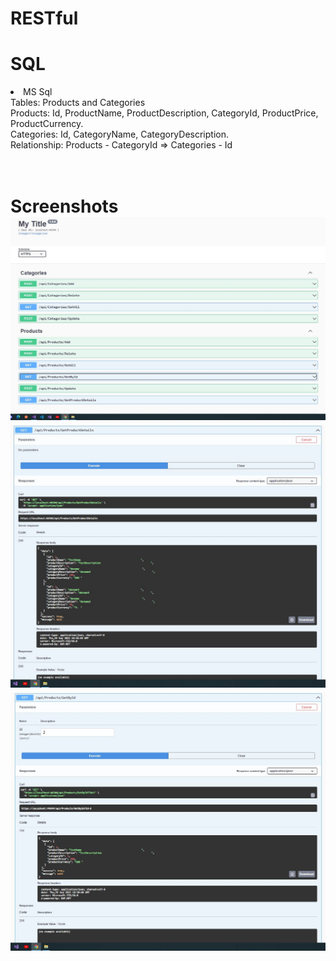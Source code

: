 # RESTful

# SQL
<li> MS Sql </li>
Tables: Products and Categories <br> 
Products: Id, ProductName, ProductDescription, CategoryId, ProductPrice, ProductCurrency. <br>
Categories: Id, CategoryName, CategoryDescription. <br>
Relationship: Products - CategoryId => Categories - Id <br>
<br>
<br>
<h1>Screenshots
  <img src="https://github.com/ahmtgckl/RESTful/blob/master/Screenshot/1.JPG"><br>
  <img src="https://github.com/ahmtgckl/RESTful/blob/master/Screenshot/2.JPG"><br>
  <img src="https://github.com/ahmtgckl/RESTful/blob/master/Screenshot/3.JPG"><br>

